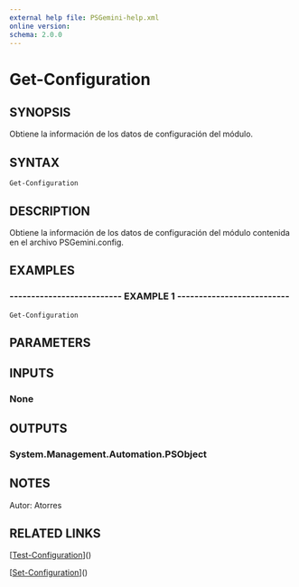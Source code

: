 ```yaml
---
external help file: PSGemini-help.xml
online version: 
schema: 2.0.0
---
```


# Get-Configuration

## SYNOPSIS
Obtiene la información de los datos de configuración del módulo.

## SYNTAX

```
Get-Configuration
```

## DESCRIPTION
Obtiene la información de los datos de configuración del módulo contenida en el archivo PSGemini.config.

## EXAMPLES

### -------------------------- EXAMPLE 1 --------------------------
```
Get-Configuration
```

## PARAMETERS

## INPUTS

### None

## OUTPUTS

### System.Management.Automation.PSObject

## NOTES
Autor: Atorres

## RELATED LINKS

[[Test-Configuration](Test-Configuration.md)]()

[[Set-Configuration](Set-Configuration.md)]()

